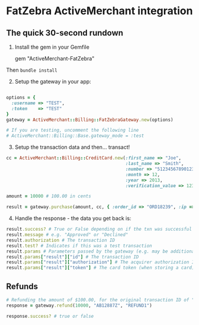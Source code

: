 FatZebra ActiveMerchant integration
===================================

The quick 30-second rundown
---------------------------

1. Install the gem in your Gemfile

    gem "ActiveMerchant-FatZebra"

Then `bundle install`

2. Setup the gateway in your app:

```ruby

options = {
  :username => "TEST",
  :token    => "TEST"
}
gateway = ActiveMerchant::Billing::FatZebraGateway.new(options)

# If you are testing, uncomment the following line
# ActiveMerchant::Billing::Base.gateway_mode = :test
```

3. Setup the transaction data and then... transact!

```ruby
cc = ActiveMerchant::Billing::CreditCard.new(:first_name => "Joe", 
											 :last_name => "Smith",
											 :number => "5123456789012346",
											 :month => 12,
											 :year => 2013,
											 :verification_value => 123)

amount = 10000 # 100.00 in cents

result = gateway.purchase(amount, cc, { :order_id => "ORD18239", :ip => request.ip })
```

4. Handle the response - the data you get back is:

```ruby
result.success? # True or False depending on if the txn was successful
result.message # e.g. "Approved" or "Declined"
result.authorization # The transaction ID
result.test? # Indicates if this was a test transaction
result.params # Parameters passed by the gateway (e.g. may be additional info like fraud review score.)
result.params["result"]["id"] # The transaction ID
result.params["result"]["authorization"] # The acquirer authorization ID
result.params["result"]["token"] # The card token (when storing a card)
```


Refunds
-------
```ruby
# Refunding the amount of $100.00, for the original transaction ID of "AB12887Z"
response = gateway.refund(10000, "AB12887Z", "REFUND1")

response.success? # true or false
```